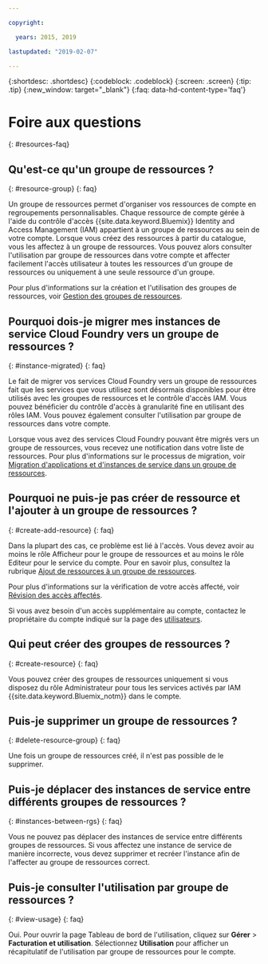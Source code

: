 ```yaml
---

copyright:

  years: 2015, 2019

lastupdated: "2019-02-07"

---
```



{:shortdesc: .shortdesc}
{:codeblock: .codeblock}
{:screen: .screen}
{:tip: .tip}
{:new_window: target="_blank"}
{:faq: data-hd-content-type='faq'}


# Foire aux questions
{: #resources-faq}

## Qu'est-ce qu'un groupe de ressources ?
{: #resource-group}
{: faq}

Un groupe de ressources permet d'organiser vos ressources de compte en regroupements personnalisables. Chaque ressource de compte gérée à l'aide du contrôle d'accès {{site.data.keyword.Bluemix}} Identity and Access Management (IAM) appartient à un groupe de ressources au sein de votre compte. Lorsque vous créez des ressources à partir du catalogue, vous les affectez à un groupe de ressources. Vous pouvez alors consulter l'utilisation par groupe de ressources dans votre compte et affecter facilement l'accès utilisateur à toutes les ressources d'un groupe de ressources ou uniquement à une seule ressource d'un groupe.

Pour plus d'informations sur la création et l'utilisation des groupes de ressources, voir [Gestion des groupes de ressources](/docs/resources/resourcegroups.html#rgs).  

## Pourquoi dois-je migrer mes instances de service Cloud Foundry vers un groupe de ressources ?
{: #instance-migrated}
{: faq}

Le fait de migrer vos services Cloud Foundry vers un groupe de ressources fait que les services que vous utilisez sont désormais disponibles pour être utilisés avec les groupes de ressources et le contrôle d'accès IAM. Vous pouvez bénéficier du contrôle d'accès à granularité fine en utilisant des rôles IAM. Vous pouvez également consulter l'utilisation par groupe de ressources dans votre compte. 

Lorsque vous avez des services Cloud Foundry pouvant être migrés vers un groupe de ressources, vous recevez une notification dans votre liste de ressources. Pour plus d'informations sur le processus de migration, voir [Migration d'applications et d'instances de service dans un groupe de ressources](/docs/resources/instance_migration.html#migrate).

## Pourquoi ne puis-je pas créer de ressource et l'ajouter à un groupe de ressources ?
{: #create-add-resource}
{: faq}

Dans la plupart des cas, ce problème est lié à l'accès. Vous devez avoir au moins le rôle Afficheur pour le groupe de ressources et au moins le rôle Editeur pour le service du compte. Pour en savoir plus, consultez la rubrique [Ajout de ressources à un groupe de ressources](/docs/resources/resourcegroups.html#adding-resources-to-a-resource-group).

Pour plus d'informations sur la vérification de votre accès affecté, voir [Révision des accès affectés](/docs/iam/mngiam.html#reviewing-your-assigned-access).

Si vous avez besoin d'un accès supplémentaire au compte, contactez le propriétaire du compte indiqué sur la page des [utilisateurs](https://{DomainName}/iam#/users). 

## Qui peut créer des groupes de ressources ?
{: #create-resource}
{: faq}

Vous pouvez créer des groupes de ressources uniquement si vous disposez du rôle Administrateur pour tous les services activés par IAM {{site.data.keyword.Bluemix_notm}} dans le compte.

## Puis-je supprimer un groupe de ressources ?
{: #delete-resource-group}
{: faq}

Une fois un groupe de ressources créé, il n'est pas possible de le supprimer.

## Puis-je déplacer des instances de service entre différents groupes de ressources ?
{: #instances-between-rgs}
{: faq}

Vous ne pouvez pas déplacer des instances de service entre différents groupes de ressources. Si vous affectez une instance de service de manière incorrecte, vous devez supprimer et recréer l'instance afin de l'affecter au groupe de ressources correct.  

## Puis-je consulter l'utilisation par groupe de ressources ?
{: #view-usage}
{: faq}

Oui. Pour ouvrir la page Tableau de bord de l'utilisation, cliquez sur **Gérer** &gt; **Facturation et utilisation**. Sélectionnez **Utilisation** pour afficher un récapitulatif de l'utilisation par groupe de ressources pour le compte. 
